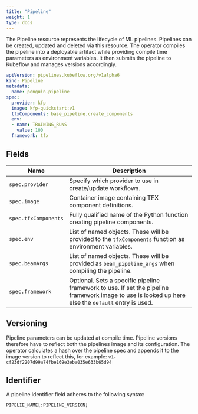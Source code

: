 ```yaml
---
title: "Pipeline"
weight: 1
type: docs
---
```


The Pipeline resource represents the lifecycle of ML pipelines.
Pipelines can be created, updated and deleted via this resource.
The operator compiles the pipeline into a deployable artifact while providing compile time parameters as environment variables.
It then submits the pipeline to Kubeflow and manages versions accordingly.

```yaml
apiVersion: pipelines.kubeflow.org/v1alpha6
kind: Pipeline
metadata:
  name: penguin-pipeline
spec:
  provider: kfp
  image: kfp-quickstart:v1
  tfxComponents: base_pipeline.create_components
  env:
  - name: TRAINING_RUNS
    value: 100
  framework: tfx
```

## Fields

| Name                 | Description                                                                                                                                                                |
|----------------------|----------------------------------------------------------------------------------------------------------------------------------------------------------------------------|
| `spec.provider`      | Specify which provider to use in create/update workflows.                                                                                                                  |
| `spec.image`         | Container image containing TFX component definitions.                                                                                                                      |
| `spec.tfxComponents` | Fully qualified name of the Python function creating pipeline components.                                                                                                  |
| `spec.env`           | List of named objects. These will be provided to the `tfxComponents` function as environment variables.                                                                    |
| `spec.beamArgs`      | List of named objects. These will be provided as `beam_pipeline_args` when compiling the pipeline.                                                                         |
| `spec.framework`     | Optional. Sets a specific pipeline framework to use. If set the pipeline framework image to use is looked up [here](../../configuration) else the `default` entry is used. |

## Versioning

Pipeline parameters can be updated at compile time. Pipeline versions therefore have to reflect both the pipelines image and its configuration. The operator calculates a hash over the pipeline spec and appends it to the image version to reflect this, for example: `v1-cf23df2207d99a74fbe169e3eba035e633b65d94`

## Identifier

A pipeline identifier field adheres to the following syntax:

`PIPELIE_NAME[:PIPELINE_VERSION]`
